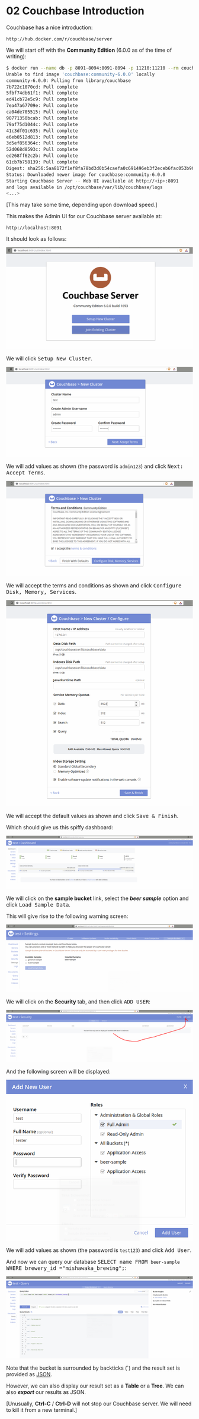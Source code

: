# 02 Couchbase Introduction

Couchbase has a nice introduction:

    http://hub.docker.com/r/couchbase/server

We will start off with the __Community Edition__ (6.0.0 as of the time of writing):

```bash
$ docker run --name db -p 8091-8094:8091-8094 -p 11210:11210 --rm couchbase:community-6.0.0
Unable to find image 'couchbase:community-6.0.0' locally
community-6.0.0: Pulling from library/couchbase
7b722c1070cd: Pull complete 
5fbf74db61f1: Pull complete 
ed41cb72e5c9: Pull complete 
7ea47a67709e: Pull complete 
ca04de705515: Pull complete 
90771350bcab: Pull complete 
79af75d1044c: Pull complete 
41c3df01c635: Pull complete 
e6eb0512d813: Pull complete 
3d5ef856364c: Pull complete 
52d068d8593c: Pull complete 
ed268ff62c2b: Pull complete 
61cb7b758139: Pull complete 
Digest: sha256:5aa8172f1ef8fa78bd3d0b54caefa0c691496eb3f2eceb6fac053b900aba8fca
Status: Downloaded newer image for couchbase:community-6.0.0
Starting Couchbase Server -- Web UI available at http://<ip>:8091
and logs available in /opt/couchbase/var/lib/couchbase/logs
<...>
```

[This may take some time, depending upon download speed.]

This makes the Admin UI for our Couchbase server available at:

    http://localhost:8091

It should look as follows:

![Couchbase Server 1](images/Couchbase_Server_1.png)

We will click <kbd>Setup New Cluster</kbd>.

![Couchbase Server 2](images/Couchbase_Server_2.png)

We will add values as shown (the password is `admin123`) and click <kbd>Next: Accept Terms</kbd>.

![Couchbase Server 3](images/Couchbase_Server_3.png)

We will accept the terms and conditions as shown and click <kbd>Configure Disk, Memory, Services</kbd>.

![Couchbase Server 4](images/Couchbase_Server_4.png)

We will accept the default values as shown and click <kbd>Save & Finish</kbd>.

Which should give us this spiffy dashboard:

![Couchbase Dashboard](images/Couchbase_Dashboard.png)

We will click on the __sample bucket__ link, select the ___beer sample___ option and click <kbd>Load Sample Data</kbd>.

This will give rise to the following warning screen:

![Couchbase Bucket warning](images/Couchbase_Bucket_warning.png)

We will click on the __Security__ tab, and then click <kbd>ADD USER</kbd>:

![Couchbase Add User](images/Couchbase_Add_User.png)

And the following screen will be displayed:

![Couchbase User](images/Couchbase_User.png)

We will add values as shown (the password is `test123`) and click <kbd>Add User</kbd>.

And now we can query our database
<kbd>SELECT name FROM `beer-sample` WHERE brewery_id ="mishawaka_brewing";</kbd>:

![Couchbase Query](images/Couchbase_Query.png)

Note that the bucket is surrounded by backticks (`) and the result set is provided as [JSON](http://en.wikipedia.org/wiki/JSON).

However, we can also display our result set as a __Table__ or a __Tree__. We can also ___export___ our results as JSON.

[Unusually, __Ctrl-C__ / __Ctrl-D__ will not stop our Couchbase server. We will need to kill it from a new terminal.]
